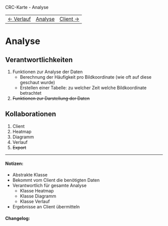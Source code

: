 CRC-Karte - Analyse
<table>
<tbody>
  <tr>
    <td>
        <a href='crc-verlauf.md'>
            ← Verlauf
        </a>
    </td>
    <td>
        <a href='README.md'>
            Analyse
        </a>
    </td>
    <td>
        <a href='crc-client.md'>
            Client →
        </a>
    </td>
  </tr>
</tbody>
</table>

# Analyse
## Verantwortlichkeiten
<!-- Wissen, welches verwaltet und angeboten wird, Aktion die angeboten werden, öffentliche Leistung -->
<!-- "Walkthrough" -> Szenarien zur Anwendung des Systems -->
<!-- Nichts, was eine andere Klasse machen könnte -->
<!-- Die Sachen die die Klasse macht -> keiner anderen Klasse geben -->
<!-- zentrale Verantwortlichkeiten vs verteilt -->
1. Funktionen zur Analyse der Daten  
	- Berechnung der Häufigkeit pro Bildkoordinate (wie oft auf diese geschaut wurde)
	- Erstellen einer Tabelle: zu welcher Zeit welche Bildkoordinate betrachtet
2. <s>Funktionen zur Darstellung der Daten  </s>

## Kollaborationen
<!-- Kann die Klasse die Verantwortlichkeiten selbstädnig erfüllen? Was benötigt sie von welcher Klasse? -->
<!-- Was weiß die Klasse? Welche anderen Klassen benötigen die Informationen? -->
1. Client  
2. Heatmap
3. Diagramm
4. Verlauf
5. <s>Export  </s>

---
#### Notizen:
<!-- Hier Notizen zum Denkprozess, Hintergrundgedanken, Klarstellungen hinzufügen  -->
- Abstrakte Klasse
- Bekommt vom Client die benötigten Daten  
- Verantwortlich für gesamte Analyse  
	- Klasse Heatmap
	- Klasse Diagramm
	- Klasse Verlauf
- Ergebnisse an Client übermitteln  

#### Changelog:
<!-- Hier eventuelle Abänderungen dokumentieren -->
